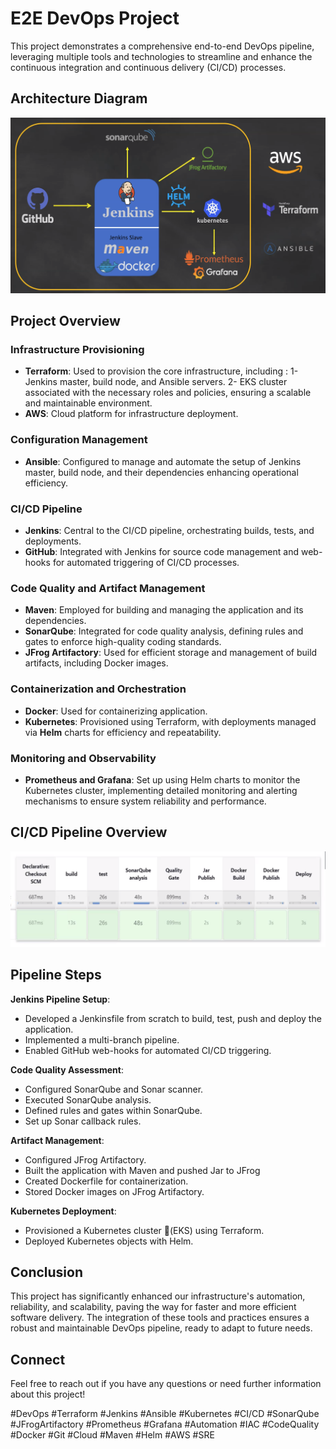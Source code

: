 
# E2E DevOps Project

This project demonstrates a comprehensive end-to-end DevOps pipeline, leveraging multiple tools and technologies to streamline and enhance the continuous integration and continuous delivery (CI/CD) processes.

## Architecture Diagram
![E2E DevOps Project Architecture](./E2E-DevOps-project.png)

## Project Overview

### Infrastructure Provisioning

- **Terraform**: Used to provision the core infrastructure, including :
1- Jenkins master, build node, and Ansible servers. 
2- EKS cluster associated with the necessary roles and policies, ensuring a scalable and maintainable environment.
- **AWS**: Cloud platform for infrastructure deployment.

### Configuration Management

- **Ansible**: Configured to manage and automate the setup of Jenkins master, build node, and their dependencies enhancing operational efficiency.

### CI/CD Pipeline

- **Jenkins**: Central to the CI/CD pipeline, orchestrating builds, tests, and deployments.
- **GitHub**: Integrated with Jenkins for source code management and web-hooks for automated triggering of CI/CD processes.

### Code Quality and Artifact Management

- **Maven**: Employed for building and managing the application and its dependencies.
- **SonarQube**: Integrated for code quality analysis, defining rules and gates to enforce high-quality coding standards.
- **JFrog Artifactory**: Used for efficient storage and management of build artifacts, including Docker images.


### Containerization and Orchestration

- **Docker**: Used for containerizing application.
- **Kubernetes**: Provisioned using Terraform, with deployments managed via **Helm** charts for efficiency and repeatability.

### Monitoring and Observability

- **Prometheus and Grafana**: Set up using Helm charts to monitor the Kubernetes cluster, implementing detailed monitoring and alerting mechanisms to ensure system reliability and performance.


## CI/CD Pipeline Overview

![Full CI/CD Pipeline](./Full-CI-CD-pipeline.png)
## Pipeline Steps


   **Jenkins Pipeline Setup**:
   - Developed a Jenkinsfile from scratch to build, test, push and deploy the application. 
   - Implemented a multi-branch pipeline.
   - Enabled GitHub web-hooks for automated CI/CD triggering.

   **Code Quality Assessment**:
   - Configured SonarQube and Sonar scanner.
   - Executed SonarQube analysis.
   - Defined rules and gates within SonarQube.
   - Set up Sonar callback rules.

   **Artifact Management**:
   - Configured JFrog Artifactory.
   - Built the application with Maven and pushed Jar to JFrog
   - Created Dockerfile for containerization.
   - Stored Docker images on JFrog Artifactory.

   **Kubernetes Deployment**:
   - Provisioned a Kubernetes cluster (ُEKS) using Terraform.
   - Deployed Kubernetes objects with Helm.

## Conclusion

This project has significantly enhanced our infrastructure's automation, reliability, and scalability, paving the way for faster and more efficient software delivery. The integration of these tools and practices ensures a robust and maintainable DevOps pipeline, ready to adapt to future needs.

## Connect

Feel free to reach out if you have any questions or need further information about this project!

#DevOps #Terraform #Jenkins #Ansible #Kubernetes #CI/CD #SonarQube #JFrogArtifactory #Prometheus #Grafana #Automation #IAC #CodeQuality #Docker #Git #Cloud #Maven #Helm #AWS #SRE